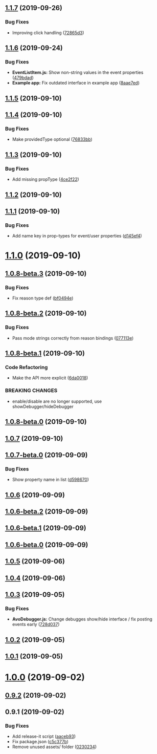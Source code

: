## [1.1.7](https://github.com/avohq/react-native-analytics-debugger/compare/1.1.6...1.1.7) (2019-09-26)


### Bug Fixes

* Improving click handling ([72865d3](https://github.com/avohq/react-native-analytics-debugger/commit/72865d3))



## [1.1.6](https://github.com/avohq/react-native-analytics-debugger/compare/1.1.5...1.1.6) (2019-09-24)


### Bug Fixes

* **EventListItem.js:** Show non-string values in the event properties ([479bdad](https://github.com/avohq/react-native-analytics-debugger/commit/479bdad))
* **Example app:** Fix outdated interface in example app ([8aae7ed](https://github.com/avohq/react-native-analytics-debugger/commit/8aae7ed))



## [1.1.5](https://github.com/avohq/react-native-analytics-debugger/compare/1.1.4...1.1.5) (2019-09-10)



## [1.1.4](https://github.com/avohq/react-native-analytics-debugger/compare/1.1.3...1.1.4) (2019-09-10)


### Bug Fixes

* Make providedType optional ([76833bb](https://github.com/avohq/react-native-analytics-debugger/commit/76833bb))



## [1.1.3](https://github.com/avohq/react-native-analytics-debugger/compare/1.1.2...1.1.3) (2019-09-10)


### Bug Fixes

* Add missing propType ([4ce2f22](https://github.com/avohq/react-native-analytics-debugger/commit/4ce2f22))



## [1.1.2](https://github.com/avohq/react-native-analytics-debugger/compare/1.1.1...1.1.2) (2019-09-10)



## [1.1.1](https://github.com/avohq/react-native-analytics-debugger/compare/1.1.0...1.1.1) (2019-09-10)


### Bug Fixes

* Add name key in prop-types for event/user properties ([d145ef4](https://github.com/avohq/react-native-analytics-debugger/commit/d145ef4))



# [1.1.0](https://github.com/avohq/react-native-analytics-debugger/compare/1.0.8-beta.3...1.1.0) (2019-09-10)



## [1.0.8-beta.3](https://github.com/avohq/react-native-analytics-debugger/compare/1.0.8-beta.2...1.0.8-beta.3) (2019-09-10)


### Bug Fixes

* Fix reason type def ([bf0494e](https://github.com/avohq/react-native-analytics-debugger/commit/bf0494e))



## [1.0.8-beta.2](https://github.com/avohq/react-native-analytics-debugger/compare/1.0.8-beta.1...1.0.8-beta.2) (2019-09-10)


### Bug Fixes

* Pass mode strings correctly from reason bindings ([077113e](https://github.com/avohq/react-native-analytics-debugger/commit/077113e))



## [1.0.8-beta.1](https://github.com/avohq/react-native-analytics-debugger/compare/1.0.8-beta.0...1.0.8-beta.1) (2019-09-10)


### Code Refactoring

* Make the API more explicit ([6da0018](https://github.com/avohq/react-native-analytics-debugger/commit/6da0018))


### BREAKING CHANGES

* enable/disable are no longer supported, use showDebugger/hideDebugger



## [1.0.8-beta.0](https://github.com/avohq/react-native-analytics-debugger/compare/1.0.7...1.0.8-beta.0) (2019-09-10)



## [1.0.7](https://github.com/avohq/react-native-analytics-debugger/compare/1.0.7-beta.0...1.0.7) (2019-09-10)



## [1.0.7-beta.0](https://github.com/avohq/react-native-analytics-debugger/compare/1.0.6...1.0.7-beta.0) (2019-09-09)


### Bug Fixes

* Show property name in list ([d598670](https://github.com/avohq/react-native-analytics-debugger/commit/d598670))



## [1.0.6](https://github.com/avohq/react-native-analytics-debugger/compare/1.0.6-beta.2...1.0.6) (2019-09-09)



## [1.0.6-beta.2](https://github.com/avohq/react-native-analytics-debugger/compare/1.0.6-beta.1...1.0.6-beta.2) (2019-09-09)



## [1.0.6-beta.1](https://github.com/avohq/react-native-analytics-debugger/compare/1.0.6-beta.0...1.0.6-beta.1) (2019-09-09)



## [1.0.6-beta.0](https://github.com/avohq/react-native-analytics-debugger/compare/1.0.5...1.0.6-beta.0) (2019-09-09)



## [1.0.5](https://github.com/avohq/react-native-analytics-debugger/compare/1.0.4...1.0.5) (2019-09-06)



## [1.0.4](https://github.com/avohq/react-native-analytics-debugger/compare/1.0.3...1.0.4) (2019-09-06)



## [1.0.3](https://github.com/avohq/react-native-analytics-debugger/compare/1.0.2...1.0.3) (2019-09-05)


### Bug Fixes

* **AvoDebugger.js:** Change debugges show/hide interface / fix posting events early ([728d037](https://github.com/avohq/react-native-analytics-debugger/commit/728d037))



## [1.0.2](https://github.com/avohq/react-native-analytics-debugger/compare/1.0.1...1.0.2) (2019-09-05)



## [1.0.1](https://github.com/avohq/react-native-analytics-debugger/compare/1.0.0...1.0.1) (2019-09-05)



# [1.0.0](https://github.com/avohq/avo-react-native-debugger/compare/0.9.1...1.0.0) (2019-09-02)



## [0.9.2](https://github.com/avohq/avo-react-native-debugger/compare/0.9.1...0.9.2) (2019-09-02)



## 0.9.1 (2019-09-02)


### Bug Fixes

* Add release-it script ([aaceb93](https://github.com/avohq/avo-react-native-debugger/commit/aaceb93))
* Fix package.json ([c5c377b](https://github.com/avohq/avo-react-native-debugger/commit/c5c377b))
* Remove unused assets/ folder ([0230234](https://github.com/avohq/avo-react-native-debugger/commit/0230234))




